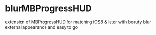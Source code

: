 # blurMBProgressHUD
extension of MBProgressHUD for matching iOS8 &amp; later with beauty blur external appearance and easy to go 
